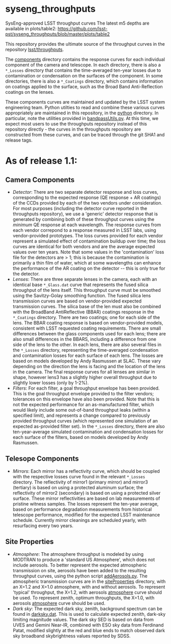 # syseng_throughputs #
SysEng-approved LSST throughput curves
The latest m5 depths are available in plots/table2: https://github.com/lsst-pst/syseng_throughputs/blob/master/plots/table2

This repository provides the ultimate source of the throughput curves in the repository [lsst/throughputs](https://github.com/lsst/throughputs).

The [components](./components) directory contains the response curves
for each individual component of the camera and telescope. In each
directory, there is also a `*_Losses` directory that contains the
time-averaged ten-year losses due to contamination or condensation on
the surfaces of the component. In some directories, there is also a
`*_Coatings` directory, which contains information on coatings applied
to the surface, such as the Broad Band Anti-Reflection coatings on the
lenses.

These components curves are maintained and updated by the LSST system
engineering team. Python utilties to read and combine these various
curves appropriately are maintained in this repository, in the
[python](./python) directory. In particular, note the utilities
provided in [bandpassUtils.py](./python/bandpassUtils.py). At this
time, we expect most users to use the throughputs repository instead
of this repository directly - the curves in the throughputs repository
are constructed from these curves, and can be traced through the git
SHA1 and release tags.

# As of release 1.1: #

## Camera Components ##
* _Detector_: There are two separate detector response and loss curves,
  corresponding to the expected response (QE response + AR coatings)
  of the CCDs provided by each of the two vendors under
  consideration. For most purposes (including the detector curve reported in
  the throughputs repository), we use a 'generic' detector
  response that is generated by combining both of these throughput
  curves using the *minimum* QE response at each wavelength.
  The response curves from each vendor correpond to a response
  measured in LSST labs, using vendor-provided prototypes. The loss
  curves provided for each vendor represent a simulated effect of
  contamination buildup over time; the loss curves are identical for
  both vendors and are the average expected values over ten
  years. Note that some values in the 'contamination' loss file for
  the detectors are > 1; this is because the contamination is
  primarily a thin film of water, which at some wavelengths can
  enhance the performance of the AR coating on the detector -- this is
  only true for the detector.
* _Lenses_: There are three separate lenses in the camera, each with an
  identical base `*_Glass.dat` curve that represents the fused silica
  throughput of the lens itself. This throughput curve must be smoothed using the
  Savitzy-Golay smoothing function. The fused silica lens transmission curves are
  based on vendor-provided expected transmission curves. The silica base of the len must
  also be combined with the BroadBand AntiReflective (BBAR) coatings
  response in the `*_Coatings` directory. There are two coatings; one
  for each side of the lens. The BBAR coating response is based on vendor-provided
  models, consistent with LSST requested coating requirements. There are small differences between the
  glass components used for each lens; there are also small
  differences in the BBARS, including a difference from one side of
  the lens to the other. In each lens, there are also several files in
  the `*_Losses` directory, representing the time-averaged condensation and
  contamination losses for each surface of each lens. The losses are based on
  models developed by Andy Rasmussen at SLAC. These vary
  depending on the direction the lens is facing and the location of
  the lens in the camera. The final response curves for all lenses are
  similar in shape, however lens3 has a slightly higher overall
  throughput due to slightly lower losses (only by 1-2%).
* _Filters_: For each filter, a goal throughput envelope has been
  provided. This is the goal throughput envelope provided to the
  filter vendors; tolerances on this envelope have also been
  provided. Note that this is not the expected performance for an
  as-manufactured filter, which would likely include some out-of-band throughput leaks
  (within a specified limit), and represents a change compared to
  previously provided throughput curves (which represented one simulation of
  an expected as-provided filter set). In the `*_Losses` directory,
  there are also ten-year-average simulated
  contamination and condensation losses for each surface of the
  filters, based on models developed by Andy Rasmussen.

## Telesope Components ##
* _Mirrors_: Each mirror has a reflectivity curve, which should be
  coupled with the respective losses curve found in the relevant
  `*_Losses` directory. The reflectivity of mirror1 (primary mirror) and mirror3
  (tertiary) is based on using a protected aluminum surface; the
  reflectivity of mirror2 (secondary) is based on using a protected
  silver surface. These mirror reflectivities are based on lab measurements
  of pristine witness samples. The losses represent the ten-year average,
  based on performance degradation measurements from historical telescope performance,
  modified for the expected LSST maintenance schedule.
  Currently mirror cleanings are scheduled yearly, with resurfacing every
  two years.


## Site Properties ##
* _Atmosphere_: The atmosphere throughput is modeled by using MODTRAN to
 produce a 'standard US Atmosphere', which does not include aerosols.
 To better represent the expected atmospheric transmission on site, aerosols
 have been added to the resulting throughput curves, using the python
 script [addAerosols.py](./python/addAerosols.py). The atmospheric
 transmission curves are in the [siteProperties](./siteProperties)
 directory, with an X=1.2 and X=1.0 atmosphere, with and without
 aerosols. To represent 'typical' throughput, the X=1.2, with aerosols
 [atmosphere](./siteProperties/pachonModtranAtm_12_aerosol.dat) curve
 should be used. To represent zenith, optimum throughputs, the X=1.0,
 with aerosols [atmosphere](./siteProperties/atmos_10_aerosol.dat)
 curve should be used.
* _Dark sky_: The expected dark sky, zenith, background spectrum can
   be found in [darksky.dat](./siteProperties/darksky.dat). This is
   used to calculate expected zenith, dark-sky limiting magnitude
   values. The dark sky SED is based on data from UVES and Gemini Near-IR,
   combined with ESO sky data from Ferdinand Patat, modified slightly at
   the red and blue ends to match observed dark sky broadband skybrightness
   values reported by SDSS.

